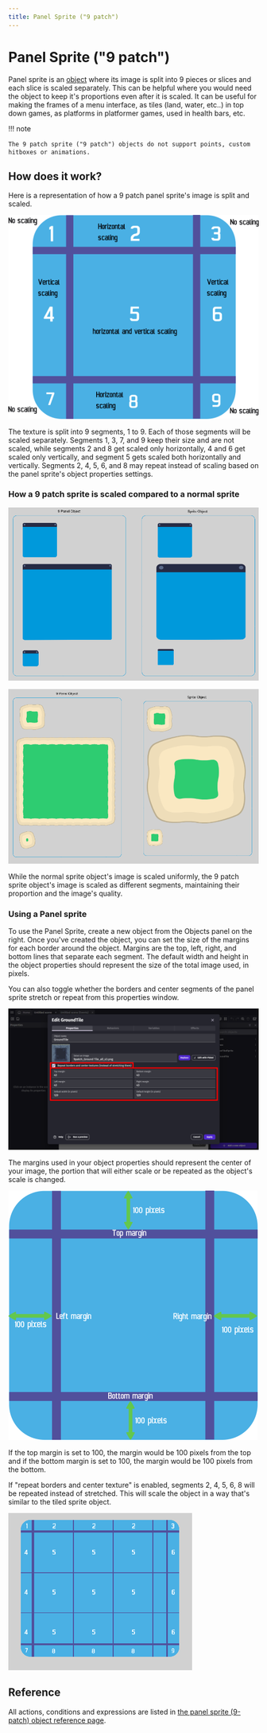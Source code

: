 ```yaml
---
title: Panel Sprite ("9 patch")
---
```

# Panel Sprite ("9 patch")

Panel sprite is an [object](/gdevelop5/objects) where its image is split into 9 pieces or slices and each slice is scaled separately. This can be helpful where you would need the object to keep it's proportions even after it is scaled. It can be useful for making the frames of a menu interface, as tiles (land, water, etc..) in top down games, as platforms in platformer games, used in health bars, etc.

!!! note

    The 9 patch sprite ("9 patch") objects do not support points, custom hitboxes or animations.

## How does it work?

Here is a representation of how a 9 patch panel sprite's image is split and scaled.

![](how9panelworks.png)

The texture is split into 9 segments, 1 to 9. Each of those segments will be scaled separately. Segments 1, 3, 7, and 9 keep their size and are not scaled, while segments 2 and 8 get scaled only horizontally, 4 and 6 get scaled only vertically, and segment 5 gets scaled both horizontally and vertically. Segments 2, 4, 5, 6, and 8 may repeat instead of scaling based on the panel sprite's object properties settings.

### How a 9 patch sprite is scaled compared to a normal sprite

![](9panel3.png)

![](9panel4.png)

While the normal sprite object's image is scaled uniformly, the 9 patch sprite object's image is scaled as different segments, maintaining their proportion and the image's quality.

### Using a Panel sprite

To use the Panel Sprite, create a new object from the Objects panel on the right. Once you've created the object, you can set the size of the margins for each border around the object. Margins are the top, left, right, and bottom lines that separate each segment. The default width and height in the object properties should represent the size of the total image used, in pixels.

You can also toggle whether the borders and center segments of the panel sprite stretch or repeat from this properties window.

![](PanelSpritePropertiesPanel.png)

The margins used in your object properties should represent the center of your image, the portion that will either scale or be repeated as the object's scale is changed.

![](9panel9.png)

If the top margin is set to 100, the margin would be 100 pixels from the top and if the bottom margin is set to 100, the margin would be 100 pixels from the bottom.

If "repeat borders and center texture" is enabled, segments 2, 4, 5, 6, 8 will be repeated instead of stretched. This will scale the object in a way that's similar to the tiled sprite object.

![](9panel6.png)

## Reference

All actions, conditions and expressions are listed in [the panel sprite (9-patch) object reference page](/gdevelop5/all-features/panel-sprite-object/reference/).